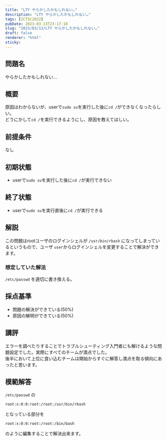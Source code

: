```yaml
---
title: "LTY やらかしたかもしれない…"
description: "LTY やらかしたかもしれない…"
tags: [ICTSC2022]
pubDate: 2023-03-13T23:17:10
slug: "2023/03/13/LTY やらかしたかもしれない…"
draft: false
renderer: "html"
sticky: 
---
```



<h2>問題名</h2>



<p>やらかしたかもしれない…</p>



<h2>概要</h2>



<p>原因はわからないが、userで<code>sudo su</code>を実行した後に<code>cd /</code>ができなくなったらしい。<br>どうにかして<code>cd /</code>を実行できるようにし、原因を教えてほしい。</p>



<h2>前提条件</h2>



<p>なし</p>



<h2>初期状態</h2>



<ul>
<li>userで<code>sudo su</code>を実行した後に<code>cd /</code>が実行できない</li>
</ul>



<h2>終了状態</h2>



<ul>
<li>userで<code>sudo su</code>を実行直後に<code>cd /</code>が実行できる</li>
</ul>



<h2>解説</h2>



<p>この問題はrootユーザのログインシェルが <code>/usr/bin/rbash</code> になってしまっているというもので、ユーザ <code>user</code>からログインシェルを変更することで解決ができます。</p>



<h3>想定していた解法</h3>



<p><code>/etc/passwd</code> を適切に書き換える。</p>



<h2>採点基準</h2>



<ul>
<li>問題の解決ができている(50%)</li>



<li>原因の解明ができている(50%)</li>
</ul>



<h2>講評</h2>



<p>エラーを調べたりすることでトラブルシューティング入門者にも解けるような問題設定でした。実際にすべてのチームが満点でした。<br>後半において上位に食い込むチームは開始からすぐに解答し満点を取る傾向にあったと思います。</p>



<h2>模範解答</h2>



<p><code>/etc/passwd</code> の</p>


<div class="wp-block-syntaxhighlighter-code "><pre class="brush: plain; title: ; title: ; notranslate" title=""><code>root:x:0:0:root:/root:/usr/bin/rbash</code></pre></div>


<p>となっている部分を</p>


<div class="wp-block-syntaxhighlighter-code "><pre class="brush: plain; title: ; title: ; notranslate" title=""><code>root:x:0:0:root:/root:/bin/bash</code></pre></div>


<p>のように編集することで解決出来ます。</p>
